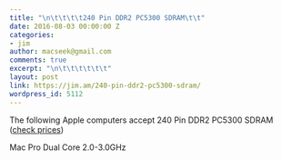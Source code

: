 ```yaml
---
title: "\n\t\t\t\t240 Pin DDR2 PC5300 SDRAM\t\t"
date: 2016-08-03 00:00:00 Z
categories:
- jim
author: macseek@gmail.com
comments: true
excerpt: "\n\t\t\t\t\t\t"
layout: post
link: https://jim.am/240-pin-ddr2-pc5300-sdram/
wordpress_id: 5112
---
```


The following Apple computers accept 240 Pin DDR2 PC5300 SDRAM ([check prices](http://amzn.to/2aubX07))




Mac Pro	Dual Core	2.0-3.0GHz


		

